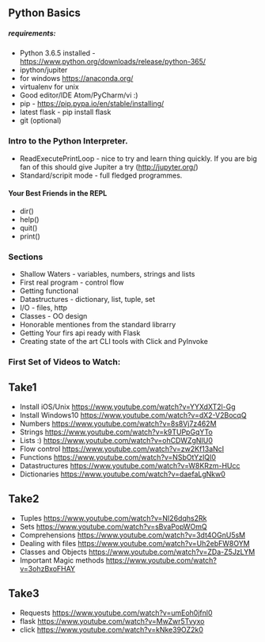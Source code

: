 ## Python Basics


##### requirements:
* Python 3.6.5 installed - https://www.python.org/downloads/release/python-365/
* ipython/jupiter
* for windows https://anaconda.org/
* virtualenv for unix
* Good editor/IDE Atom/PyCharm/vi :)
* pip - https://pip.pypa.io/en/stable/installing/
* latest flask - pip install flask
* git (optional)

### Intro to the Python Interpreter.

* ReadExecutePrintLoop - nice to try and learn thing quickly. If you are big fan of this should give Jupiter a try (http://jupyter.org/)
* Standard/scripit mode - full fledged programmes.

#### Your Best Friends in the REPL
* dir()
* help()
* quit()
* print()

### Sections
* Shallow Waters - variables, numbers, strings and lists
* First real program - control flow
* Getting functional
* Datastructures - dictionary, list, tuple, set
* I/O - files, http
* Classes - OO design
* Honorable mentiones from the standard librarry
* Getting Your firs api ready with Flask
* Creating state of the art CLI tools with Click and PyInvoke


### First Set of Videos to Watch: 
## Take1
* Install iOS/Unix https://www.youtube.com/watch?v=YYXdXT2l-Gg
* Install Windows10 https://www.youtube.com/watch?v=dX2-V2BocqQ
* Numbers https://www.youtube.com/watch?v=8s8Vj7z462M
* Strings https://www.youtube.com/watch?v=k9TUPpGqYTo
* Lists :) https://www.youtube.com/watch?v=ohCDWZgNIU0
* Flow control https://www.youtube.com/watch?v=zw2Kf13aNcI
* Functions https://www.youtube.com/watch?v=NSbOtYzIQI0
* Datastructures https://www.youtube.com/watch?v=W8KRzm-HUcc
* Dictionaries https://www.youtube.com/watch?v=daefaLgNkw0
## Take2
* Tuples https://www.youtube.com/watch?v=NI26dqhs2Rk
* Sets https://www.youtube.com/watch?v=sBvaPopWOmQ
* Comprehensions https://www.youtube.com/watch?v=3dt4OGnU5sM
* Dealing with files https://www.youtube.com/watch?v=Uh2ebFW8OYM
* Classes and Objects https://www.youtube.com/watch?v=ZDa-Z5JzLYM
* Important Magic methods https://www.youtube.com/watch?v=3ohzBxoFHAY
## Take3
* Requests https://www.youtube.com/watch?v=umEoh0jfnl0
* flask https://www.youtube.com/watch?v=MwZwr5Tvyxo
* click https://www.youtube.com/watch?v=kNke39OZ2k0



